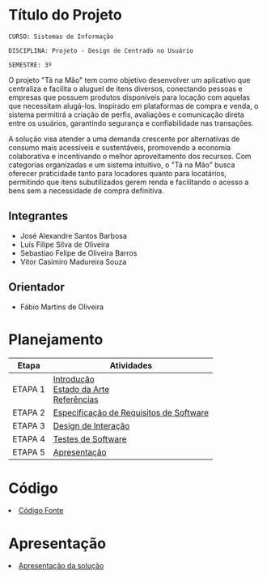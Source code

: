 # Título do Projeto

`CURSO: Sistemas de Informação`

`DISCIPLINA: Projeto - Design de Centrado no Usuário`

`SEMESTRE: 3º`

O projeto "Tá na Mão" tem como objetivo desenvolver um aplicativo que centraliza e facilita o aluguel de itens diversos, conectando pessoas e empresas que possuem produtos disponíveis para locação com aquelas que necessitam alugá-los. Inspirado em plataformas de compra e venda, o sistema permitirá a criação de perfis, avaliações e comunicação direta entre os usuários, garantindo segurança e confiabilidade nas transações.

A solução visa atender a uma demanda crescente por alternativas de consumo mais acessíveis e sustentáveis, promovendo a economia colaborativa e incentivando o melhor aproveitamento dos recursos. Com categorias organizadas e um sistema intuitivo, o "Tá na Mão" busca oferecer praticidade tanto para locadores quanto para locatários, permitindo que itens subutilizados gerem renda e facilitando o acesso a bens sem a necessidade de compra definitiva.

## Integrantes

* José Alexandre Santos Barbosa 
* Luís Filipe Silva de Oliveira 
* Sebastiao Felipe de Oliveira Barros 
* Vitor Casimiro Madureira Souza 

## Orientador

* Fábio Martins de Oliveira

# Planejamento

| Etapa         | Atividades |
|  :----:   | ----------- |
| ETAPA 1         |[Introdução](docs/introducao.md) <br> [Estado da Arte](docs/estado.md) <br> [Referências](docs/referencias.md) |
| ETAPA 2         |[Especificação de Requisitos de Software](docs/especificacao.md) |
| ETAPA 3         |[Design de Interação](docs/design.md) |
| ETAPA 4        |[Testes de Software](docs/testes.md) |
| ETAPA 5         | [Apresentação](docs/apresentacao.md) |


# Código

<li><a href="src/codigo.md"> Código Fonte</a></li>

# Apresentação

<li><a href="docs/apresentacao.md"> Apresentação da solução</a></li>
